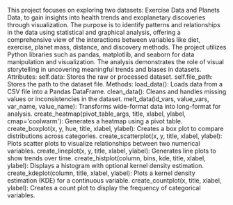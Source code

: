 This project focuses on exploring two datasets: Exercise Data and Planets Data, to gain insights into health trends and exoplanetary discoveries through visualization. The purpose is to identify patterns and relationships in the data using statistical and graphical analysis, offering a comprehensive view of the interactions between variables like diet, exercise, planet mass, distance, and discovery methods. The project utilizes Python libraries such as pandas, matplotlib, and seaborn for data manipulation and visualization. The analysis demonstrates the role of visual storytelling in uncovering meaningful trends and biases in datasets.
Attributes:
self.data: Stores the raw or processed dataset.
self.file_path: Stores the path to the dataset file.
Methods:
load_data(): Loads data from a CSV file into a Pandas DataFrame.
clean_data(): Cleans and handles missing values or inconsistencies in the dataset.
melt_data(id_vars, value_vars, var_name, value_name): Transforms wide-format data into long-format for analysis.
create_heatmap(pivot_table_args, title, xlabel, ylabel, cmap='coolwarm'): Generates a heatmap using a pivot table.
create_boxplot(x, y, hue, title, xlabel, ylabel): Creates a box plot to compare distributions across categories.
create_scatterplot(x, y, title, xlabel, ylabel): Plots scatter plots to visualize relationships between two numerical variables.
create_lineplot(x, y, title, xlabel, ylabel): Generates line plots to show trends over time.
create_histplot(column, bins, kde, title, xlabel, ylabel): Displays a histogram with optional kernel density estimation.
create_kdeplot(column, title, xlabel, ylabel): Plots a kernel density estimation (KDE) for a continuous variable.
create_countplot(x, title, xlabel, ylabel): Creates a count plot to display the frequency of categorical variables.
